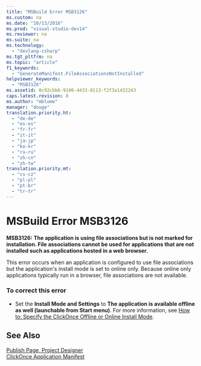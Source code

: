 ```yaml
---
title: "MSBuild Error MSB3126"
ms.custom: na
ms.date: "10/13/2016"
ms.prod: "visual-studio-dev14"
ms.reviewer: na
ms.suite: na
ms.technology: 
  - "devlang-csharp"
ms.tgt_pltfrm: na
ms.topic: "article"
f1_keywords: 
  - "GenerateManifest.FileAssociationsNotInstalled"
helpviewer_keywords: 
  - "MSB3126"
ms.assetid: 0c92cbb6-9100-4433-8113-f2f3a1432243
caps.latest.revision: 8
ms.author: "mblome"
manager: "douge"
translation.priority.ht: 
  - "de-de"
  - "es-es"
  - "fr-fr"
  - "it-it"
  - "ja-jp"
  - "ko-kr"
  - "ru-ru"
  - "zh-cn"
  - "zh-tw"
translation.priority.mt: 
  - "cs-cz"
  - "pl-pl"
  - "pt-br"
  - "tr-tr"
---
```

# MSBuild Error MSB3126
**MSB3126: The application is using file associations but is not marked for installation. File associations cannot be used for applications that are not installed such as applications hosted in a web browser.**  
  
 This error occurs when an application is configured to use file associations but the application's install mode is set to online only. Because online only applications typically run in a browser, file associations are not available.  
  
### To correct this error  
  
-   Set the **Install Mode and Settings** to **The application is available offline as well (launchable from Start menu)**. For more information, see [How to: Specify the ClickOnce Offline or Online Install Mode](../deployment/how-to--specify-the-clickonce-offline-or-online-install-mode.md).  
  
## See Also  
 [Publish Page, Project Designer](../reference/publish-page--project-designer.md)   
 [ClickOnce Application Manifest](../deployment/clickonce-application-manifest.md)